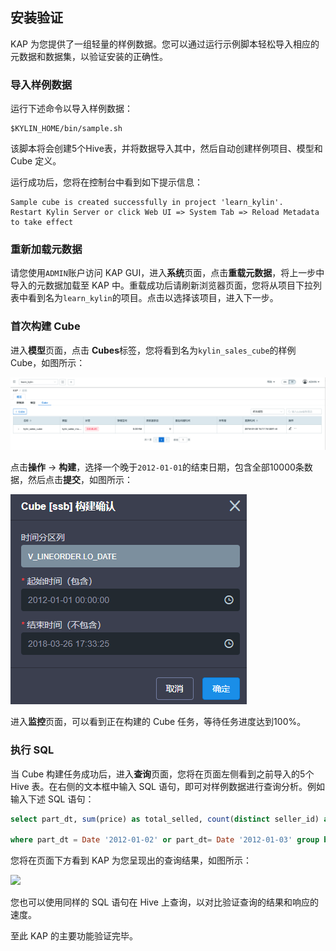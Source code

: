 ## 安装验证

KAP 为您提供了一组轻量的样例数据。您可以通过运行示例脚本轻松导入相应的元数据和数据集，以验证安装的正确性。

### 导入样例数据

运行下述命令以导入样例数据：

```shell
$KYLIN_HOME/bin/sample.sh
```

该脚本将会创建5个Hive表，并将数据导入其中，然后自动创建样例项目、模型和 Cube 定义。

运行成功后，您将在控制台中看到如下提示信息：

```shell
Sample cube is created successfully in project 'learn_kylin'.
Restart Kylin Server or click Web UI => System Tab => Reload Metadata to take effect
```

### 重新加载元数据

请您使用`ADMIN`账户访问 KAP GUI，进入**系统**页面，点击**重载元数据**，将上一步中导入的元数据加载至 KAP 中。重载成功后请刷新浏览器页面，您将从项目下拉列表中看到名为`learn_kylin`的项目。点击以选择该项目，进入下一步。

### 首次构建 Cube

进入**模型**页面，点击 **Cubes**标签，您将看到名为`kylin_sales_cube`的样例 Cube，如图所示：

![](installation_images/installation_show_cube_cn.png)

点击**操作** -> **构建**，选择一个晚于`2012-01-01`的结束日期，包含全部10000条数据，然后点击**提交**，如图所示：

![](installation_images/installation_build_cube_cn.png)

进入**监控**页面，可以看到正在构建的 Cube 任务，等待任务进度达到100%。

### 执行 SQL

当 Cube 构建任务成功后，进入**查询**页面，您将在页面左侧看到之前导入的5个 Hive 表。在右侧的文本框中输入 SQL 语句，即可对样例数据进行查询分析。例如输入下述 SQL 语句：

```sql
select part_dt, sum(price) as total_selled, count(distinct seller_id) as sellers from kylin_sales

where part_dt = Date '2012-01-02' or part_dt= Date '2012-01-03' group by part_dt order by part_dt
```

您将在页面下方看到 KAP 为您呈现出的查询结果，如图所示：

![](installation_images/installation_query_result.jpg)

您也可以使用同样的 SQL 语句在 Hive 上查询，以对比验证查询的结果和响应的速度。

至此 KAP 的主要功能验证完毕。